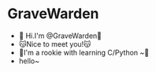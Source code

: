 # GraveWarden
- 👋 Hi.I'm @GraveWarden👋
- 😽Nice to meet you!😽
- 📖I'm a rookie with learning C/Python ~📖
- hello~
